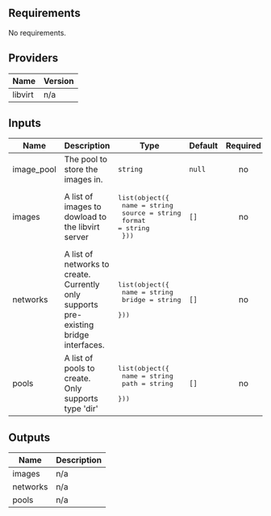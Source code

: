 <!-- BEGINNING OF PRE-COMMIT-TERRAFORM DOCS HOOK -->
## Requirements

No requirements.

## Providers

| Name | Version |
|------|---------|
| libvirt | n/a |

## Inputs

| Name | Description | Type | Default | Required |
|------|-------------|------|---------|:--------:|
| image\_pool | The pool to store the images in. | `string` | `null` | no |
| images | A list of images to dowload to the libvirt server | <pre>list(object({<br>    name   = string<br>    source = string<br>    format = string<br>  }))</pre> | `[]` | no |
| networks | A list of networks to create. Currently only supports pre-existing bridge interfaces. | <pre>list(object({<br>    name   = string<br>    bridge = string<br>  }))</pre> | `[]` | no |
| pools | A list of pools to create. Only supports type 'dir' | <pre>list(object({<br>    name = string<br>    path = string<br>  }))</pre> | `[]` | no |

## Outputs

| Name | Description |
|------|-------------|
| images | n/a |
| networks | n/a |
| pools | n/a |

<!-- END OF PRE-COMMIT-TERRAFORM DOCS HOOK -->
